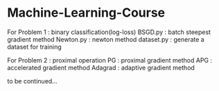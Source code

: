 # Machine-Learning-Course
For Problem 1 : binary classification(log-loss)
 BSGD.py : batch steepest gradient method
 Newton.py : newton method
 dataset.py : generate a dataset for training
 
 For Problem 2 : proximal operation
 PG : proximal gradient method
 APG : accelerated gradient method
 Adagrad : adaptive gradient method
 
 to be continued...
